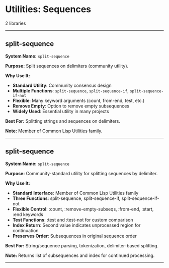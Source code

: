 # Utilities: Sequences

2 libraries

---

## split-sequence

**System Name:** `split-sequence`

**Purpose:** Split sequences on delimiters (community utility).

**Why Use It:**
- **Standard Utility**: Community consensus design
- **Multiple Functions**: `split-sequence`, `split-sequence-if`, `split-sequence-if-not`
- **Flexible**: Many keyword arguments (count, from-end, test, etc.)
- **Remove Empty**: Option to remove empty subsequences
- **Widely Used**: Essential utility in many projects

**Best For:** Splitting strings and sequences on delimiters.

**Note:** Member of Common Lisp Utilities family.

---


## split-sequence

**System Name:** `split-sequence`

**Purpose:** Community-standard utility for splitting sequences by delimiter.

**Why Use It:**
- **Standard Interface**: Member of Common Lisp Utilities family
- **Three Functions**: split-sequence, split-sequence-if, split-sequence-if-not
- **Flexible Control**: :count, :remove-empty-subseqs, :from-end, :start, :end keywords
- **Test Functions**: :test and :test-not for custom comparison
- **Index Return**: Second value indicates unprocessed region for continuation
- **Preserves Order**: Subsequences in original sequence order

**Best For:** String/sequence parsing, tokenization, delimiter-based splitting.

**Note:** Returns list of subsequences and index for continued processing.

---


